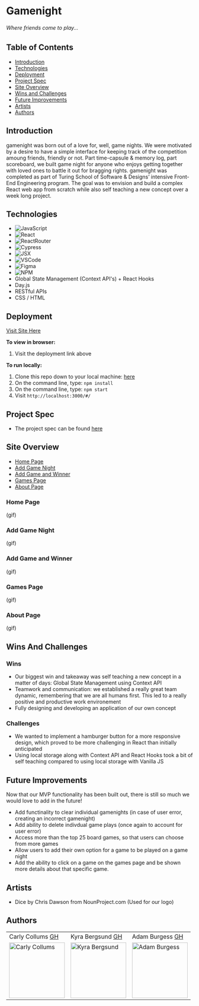 # Gamenight

###### Where friends come to play...

## Table of Contents
  - [Introduction](#Introduction)  
  - [Technologies](#Technologies)
  - [Deployment](#Deployment)
  - [Project Spec](#Project-Spec)
  - [Site Overview](#Site-Overview)
  - [Wins and Challenges](#Wins-And-Challenges)
  - [Future Improvements](#Future-Improvements)
  - [Artists](#Artists)
  - [Authors](#Authors)

## Introduction 

gamenight was born out of a love for, well, game nights. We were motivated by a desire to have a simple interface for keeping track of the competition amoung friends, friendly or not. Part time-capsule & memory log, part scoreboard, we built game night for anyone who enjoys getting together with loved ones to battle it out for bragging rights.
gamenight was completed as part of Turing School of Software & Designs’ intensive Front-End Engineering program. The goal was to envision and build a complex React web app from scratch while also self teaching a new concept over a week long project.

## Technologies
  - ![JavaScript](https://img.shields.io/badge/javascript-%23323330.svg?style=for-the-badge&logo=javascript&logoColor=%23F7DF1E)
  - ![React](https://img.shields.io/badge/react-%2320232a.svg?style=for-the-badge&logo=react&logoColor=%2361DAFB)
  - ![ReactRouter](https://img.shields.io/badge/-React%20Router-211f20?logo=react-router&logoColor=61DAFB&style=for-the-badge)
  - ![Cypress](https://img.shields.io/badge/-cypress-black?logo=cypress&logoColor=white&style=for-the-badge)
  - ![JSX](https://img.shields.io/badge/-jsx-302f2f?logo=javascript&logoColor=9428cb&style=for-the-badge)
  - ![VSCode](https://img.shields.io/badge/-VSCode-2C2C32?logo=visual-studio-code&logoColor=007ACC&style=for-the-badge)
  - ![Figma](https://img.shields.io/badge/figma-%23F24E1E.svg?style=for-the-badge&logo=figma&logoColor=white)
  - ![NPM](https://img.shields.io/badge/NPM-%23000000.svg?style=for-the-badge&logo=npm&logoColor=white)
  - Global State Management (Context API's) + React Hooks 
  - Day.js
  - RESTful APIs
  - CSS / HTML

## Deployment

[Visit Site Here](https://ccollums.github.io/gamenight/)

**To view in browser:**
1. Visit the deployment link above 

**To run locally:**
1. Clone this repo down to your local machine: [here](https://github.com/ccollums/gamenight)
2. On the command line, type: `npm install`
3. On the command line, type: `npm start`
4. Visit `http://localhost:3000/#/`

   
## Project Spec
   - The project spec can be found [here](https://frontend.turing.edu/projects/module-3/stretch.html)
 
## Site Overview 

- [Home Page](#Home-Page)
- [Add Game Night](#Add-Game-Night)
- [Add Game and Winner](#Add-Game-And-Winner)
- [Games Page](#Games-Page)
- [About Page](#About-Page)

### Home Page 

(gif)

### Add Game Night 

(gif)

### Add Game and Winner 

(gif)

### Games Page 

(gif)

### About Page 

(gif)
  
## Wins And Challenges 

### Wins

- Our biggest win and takeaway was self teaching a new concept in a matter of days: Global State Management using Context API 
- Teamwork and communication: we established a really great team dynamic, remembering that we are all humans first. This led to a really positive and productive work environement
- Fully designing and developing an application of our own concept

### Challenges 

- We wanted to implement a hamburger button for a more responsive design, which proved to be more challenging in React than initially anticipated 
- Using local storage along with Context API and React Hooks took a bit of self teaching compared to using local storage with Vanilla JS
  
## Future Improvements
Now that our MVP functionality has been built out, there is still so much we would love to add in the future! 

- Add functinality to clear individual gamenights (in case of user error, creating an incorrect gamenight) 
- Add ability to delete indivdual game plays (once again to account for user error)
- Access more than the top 25 board games, so that users can choose from more games
- Allow users to add their own option for a game to be played on a game night 
- Add the ability to click on a game on the games page and be shown more details about that specific game.  

## Artists

- Dice by Chris Dawson from NounProject.com (Used for our logo)

## Authors 

<table>
    <tr>
        <td> Carly Collums <a href="https://github.com/ccollums">GH</td>
        <td> Kyra Bergsund <a href="https://github.com/kbergsund">GH</td>
        <td> Adam Burgess <a href="https://github.com/aburg15">GH</td>
    </tr>
<td><img src="https://avatars.githubusercontent.com/u/86894344?v=4" alt="Carly Collums"
 width="150" height="auto" /></td>
 <td><img src="https://avatars.githubusercontent.com/u/49960644?v=4" alt="Kyra Bergsund"
 width="150" height="auto" /></td>
 <td><img src="https://avatars.githubusercontent.com/u/77649894?v=4" alt="Adam Burgess"
 width="150" height="auto" /></td>
</table>
  
